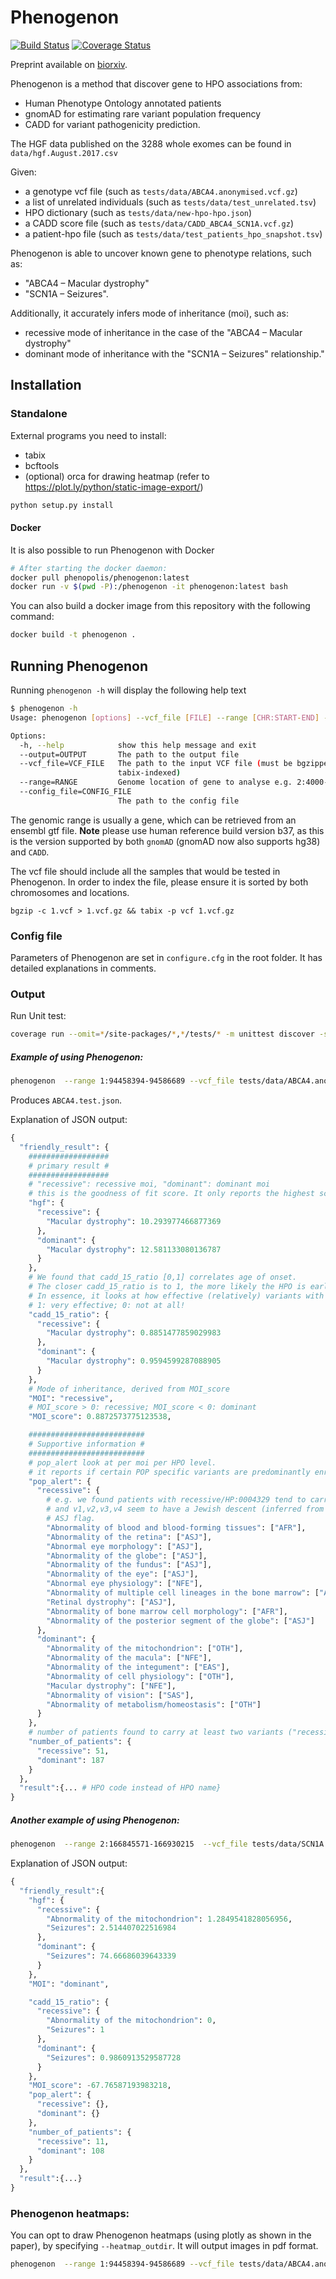 # Phenogenon

[![Build Status](https://travis-ci.com/phenopolis/phenogenon.svg?branch=master)](https://travis-ci.com/phenopolis/phenogenon)
[![Coverage Status](https://coveralls.io/repos/github/phenopolis/phenogenon/badge.svg?branch=master)](https://coveralls.io/github/phenopolis/phenogenon?branch=master)

Preprint available on [biorxiv](https://www.biorxiv.org/content/early/2018/07/11/367292).

Phenogenon is a method that discover gene to HPO associations from:
- Human Phenotype Ontology annotated patients
- gnomAD for estimating rare variant population frequency
- CADD for variant pathogenicity prediction.

The HGF data published on the 3288 whole exomes can be found in `data/hgf.August.2017.csv`

Given:

- a genotype vcf file (such as `tests/data/ABCA4.anonymised.vcf.gz`)
- a list of unrelated individuals (such as `tests/data/test_unrelated.tsv`)
- HPO dictionary (such as `tests/data/new-hpo-hpo.json`)
- a CADD score file (such as `tests/data/CADD_ABCA4_SCN1A.vcf.gz`)
- a patient-hpo file (such as `tests/data/test_patients_hpo_snapshot.tsv`)

Phenogenon is able to uncover known gene to phenotype relations, such as:

- "ABCA4 – Macular dystrophy"
- "SCN1A – Seizures".

Additionally, it accurately infers mode of inheritance (moi), such as:

- recessive mode of inheritance in the case of the "ABCA4 – Macular dystrophy"
- dominant mode of inheritance with the "SCN1A – Seizures" relationship."

## Installation

### Standalone

External programs you need to install:

- tabix
- bcftools
- (optional) orca for drawing heatmap (refer to https://plot.ly/python/static-image-export/)

```bash
python setup.py install
```

#### Docker

It is also possible to run Phenogenon with Docker

```bash
# After starting the docker daemon:
docker pull phenopolis/phenogenon:latest
docker run -v $(pwd -P):/phenogenon -it phenogenon:latest bash
```

You can also build a docker image from this repository with the following command:

```bash
docker build -t phenogenon .
```

## Running Phenogenon

Running `phenogenon -h` will display the following help text

```bash
$ phenogenon -h
Usage: phenogenon [options] --vcf_file [FILE] --range [CHR:START-END] --output [FILE]

Options:
  -h, --help            show this help message and exit
  --output=OUTPUT       The path to the output file
  --vcf_file=VCF_FILE   The path to the input VCF file (must be bgzipped and
                        tabix-indexed)
  --range=RANGE         Genome location of gene to analyse e.g. 2:4000-6000
  --config_file=CONFIG_FILE
                        The path to the config file
```

The genomic range is usually a gene, which can be retrieved from an ensembl gtf file.
**Note** please use human reference build version b37, as this is the version supported by both `gnomAD` (gnomAD now also supports hg38) and `CADD`.

The vcf file should include all the samples that would be tested in Phenogenon. In order to index the file, please ensure it is sorted by both chromosomes and locations.

```
bgzip -c 1.vcf > 1.vcf.gz && tabix -p vcf 1.vcf.gz
```

### Config file

Parameters of Phenogenon are set in `configure.cfg` in the root folder.
It has detailed explanations in comments.

### Output

Run Unit test:

```bash
coverage run --omit=*/site-packages/*,*/tests/* -m unittest discover -s tests
```

##### Example of using Phenogenon:

```bash
phenogenon  --range 1:94458394-94586689 --vcf_file tests/data/ABCA4.anonymised.vcf.gz --output ABCA4.test.json
```

Produces `ABCA4.test.json`.

Explanation of JSON output:

```python
{
  "friendly_result": {
    ##################
    # primary result #
    ##################
    # "recessive": recessive moi, "dominant": dominant moi
    # this is the goodness of fit score. It only reports the highest scoring HPOs.
    "hgf": {
      "recessive": {
        "Macular dystrophy": 10.293977466877369
      },
      "dominant": {
        "Macular dystrophy": 12.581133080136787
      }
    },
    # We found that cadd_15_ratio [0,1] correlates age of onset.
    # The closer cadd_15_ratio is to 1, the more likely the HPO is early onset.
    # In essence, it looks at how effective (relatively) variants with CADD phred score >=15 contribute to hgf
    # 1: very effective; 0: not at all!
    "cadd_15_ratio": {
      "recessive": {
        "Macular dystrophy": 0.8851477859029983
      },
      "dominant": {
        "Macular dystrophy": 0.9594599287088905
      }
    },
    # Mode of inheritance, derived from MOI_score
    "MOI": "recessive",
    # MOI_score > 0: recessive; MOI_score < 0: dominant
    "MOI_score": 0.8872573775123538,

    ##########################
    # Supportive information #
    ##########################
    # pop_alert look at per moi per HPO level.
    # it reports if certain POP specific variants are predominantly enriched in a group with moi/HPO
    "pop_alert": {
      "recessive": {
        # e.g. we found patients with recessive/HP:0004329 tend to carry variants v1,v2,v3,v4
        # and v1,v2,v3,v4 seem to have a Jewish descent (inferred from gnomad), it then raises a
        # ASJ flag.
        "Abnormality of blood and blood-forming tissues": ["AFR"],
        "Abnormality of the retina": ["ASJ"],
        "Abnormal eye morphology": ["ASJ"],
        "Abnormality of the globe": ["ASJ"],
        "Abnormality of the fundus": ["ASJ"],
        "Abnormality of the eye": ["ASJ"],
        "Abnormal eye physiology": ["NFE"],
        "Abnormality of multiple cell lineages in the bone marrow": ["AFR"],
        "Retinal dystrophy": ["ASJ"],
        "Abnormality of bone marrow cell morphology": ["AFR"],
        "Abnormality of the posterior segment of the globe": ["ASJ"]
      },
      "dominant": {
        "Abnormality of the mitochondrion": ["OTH"],
        "Abnormality of the macula": ["NFE"],
        "Abnormality of the integument": ["EAS"],
        "Abnormality of cell physiology": ["OTH"],
        "Macular dystrophy": ["NFE"],
        "Abnormality of vision": ["SAS"],
        "Abnormality of metabolism/homeostasis": ["OTH"]
      }
    },
    # number of patients found to carry at least two variants ("recessive") and at least one variant ("dominant")
    "number_of_patients": {
      "recessive": 51,
      "dominant": 187
    }
  },
  "result":{... # HPO code instead of HPO name}
}
```

##### Another example of using Phenogenon:

```bash
phenogenon  --range 2:166845571-166930215  --vcf_file tests/data/SCN1A.anonymised.vcf.gz --output SCN1A.test.json
```

Explanation of JSON output:

```python
{
  "friendly_result":{
    "hgf": {
      "recessive": {
        "Abnormality of the mitochondrion": 1.2849541828056956,
        "Seizures": 2.514407022516984
      },
      "dominant": {
        "Seizures": 74.66686039643339
      }
    },
    "MOI": "dominant",

    "cadd_15_ratio": {
      "recessive": {
        "Abnormality of the mitochondrion": 0,
        "Seizures": 1
      },
      "dominant": {
        "Seizures": 0.9860913529587728
      }
    },
    "MOI_score": -67.76587193983218,
    "pop_alert": {
      "recessive": {},
      "dominant": {}
    },
    "number_of_patients": {
      "recessive": 11,
      "dominant": 108
    }
  },
  "result":{...}
}
```

### Phenogenon heatmaps:

You can opt to draw Phenogenon heatmaps (using plotly as shown in the paper), by specifying `--heatmap_outdir`. It will output images in pdf format.

```bash
phenogenon  --range 1:94458394-94586689 --vcf_file tests/data/ABCA4.anonymised.vcf.gz --output ABCA4.test.json --heatmap_outdir output/heatmap/ABCA4
```
